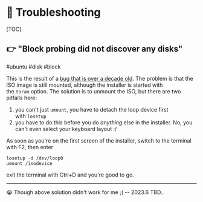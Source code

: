 # 🏀 Troubleshooting

[TOC]



## 👉 "Block probing did not discover any disks"
#ubuntu #disk #block

This is the result of a [bug that is over a decade old](https://bugs.launchpad.net/ubuntu/+source/casper/+bug/684280). The problem is that the ISO image is still mounted, although the installer is started with the `toram` option. The solution is to unmount the ISO, but there are two pitfalls here:
1. you can't just `umount`, you have to detach the loop device first with `losetup`
2. you have to do this before you do _anything_ else in the installer. No, you can't even select your keyboard layout :/

As soon as you're on the first screen of the installer, switch to the terminal with F2, then enter
``` shell
losetup -d /dev/loop0
umount /isodevice
```

exit the terminal with Ctrl+D and you're good to go.

---

😭 Though above solution didn't work for me ;( -- 2023.6
TBD..

[Ubuntu Server 20.04 setup stuck at "Block probing did not discover any disks"]: https://askubuntu.com/questions/1302392/ubuntu-server-20-04-setup-stuck-at-block-probing-did-not-discover-any-disks
